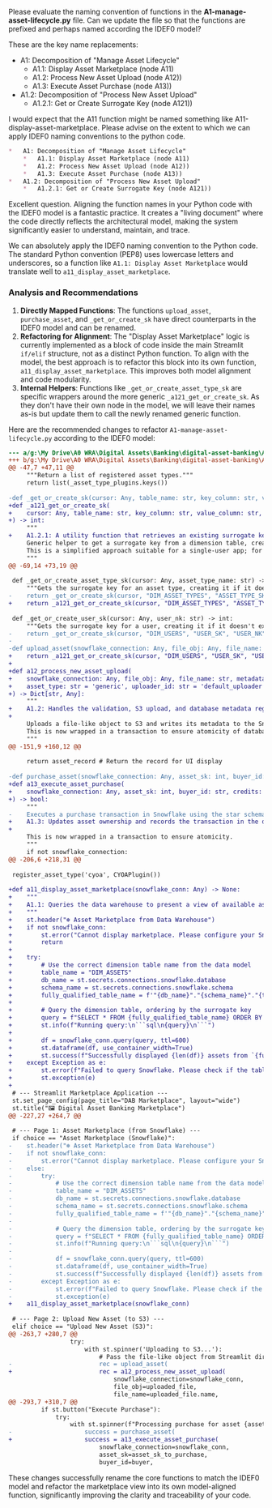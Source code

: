 Please evaluate the naming convention of functions in the **A1-manage-asset-lifecycle.py** file.  Can we update the file so that the functions are prefixed and perhaps named according the IDEF0 model?

These are the key name replacements:
*   A1: Decomposition of "Manage Asset Lifecycle"
    *   A1.1: Display Asset Marketplace (node A11)
    *   A1.2: Process New Asset Upload (node A12))
    *   A1.3: Execute Asset Purchase (node A13))
*   A1.2: Decomposition of "Process New Asset Upload"
    *   A1.2.1: Get or Create Surrogate Key (node A121))

I would expect that the A11 function might be named something like A11-display-asset-marketplace.  Please advise on the extent to which we can apply IDEF0 naming conventions to the python code.



```markdown
*   A1: Decomposition of "Manage Asset Lifecycle"
    *   A1.1: Display Asset Marketplace (node A11)
    *   A1.2: Process New Asset Upload (node A12))
    *   A1.3: Execute Asset Purchase (node A13))
*   A1.2: Decomposition of "Process New Asset Upload"
    *   A1.2.1: Get or Create Surrogate Key (node A121))
```
Excellent question. Aligning the function names in your Python code with the IDEF0 model is a fantastic practice. It creates a "living document" where the code directly reflects the architectural model, making the system significantly easier to understand, maintain, and trace.

We can absolutely apply the IDEF0 naming convention to the Python code. The standard Python convention (PEP8) uses lowercase letters and underscores, so a function like `A1.1: Display Asset Marketplace` would translate well to `a11_display_asset_marketplace`.

### Analysis and Recommendations

1.  **Directly Mapped Functions**: The functions `upload_asset`, `purchase_asset`, and `_get_or_create_sk` have direct counterparts in the IDEF0 model and can be renamed.
2.  **Refactoring for Alignment**: The "Display Asset Marketplace" logic is currently implemented as a block of code inside the main Streamlit `if/elif` structure, not as a distinct Python function. To align with the model, the best approach is to refactor this block into its own function, `a11_display_asset_marketplace`. This improves both model alignment and code modularity.
3.  **Internal Helpers**: Functions like `_get_or_create_asset_type_sk` are specific wrappers around the more generic `_a121_get_or_create_sk`. As they don't have their own node in the model, we will leave their names as-is but update them to call the newly renamed generic function.

Here are the recommended changes to refactor `A1-manage-asset-lifecycle.py` according to the IDEF0 model:

```diff
--- a/g:\My Drive\A0 WRA\Digital Assets\Banking\digital-asset-banking\A3_FHOA_Heuristics\agents\digital-asset-banking\heuristic\A1-manage-asset-lifecycle.py
+++ b/g:\My Drive\A0 WRA\Digital Assets\Banking\digital-asset-banking\A3_FHOA_Heuristics\agents\digital-asset-banking\heuristic\A1-manage-asset-lifecycle.py
@@ -47,7 +47,11 @@
     """Return a list of registered asset types."""
     return list(_asset_type_plugins.keys())
     
-def _get_or_create_sk(cursor: Any, table_name: str, key_column: str, value_column: str, value: str) -> int:
+def _a121_get_or_create_sk(
+    cursor: Any, table_name: str, key_column: str, value_column: str, value: str
+) -> int:
     """
+    A1.2.1: A utility function that retrieves an existing surrogate key for a given business key or creates a new one if it doesn't exist.
     Generic helper to get a surrogate key from a dimension table, creating the record if it doesn't exist.
     This is a simplified approach suitable for a single-user app; for high concurrency, a MERGE statement would be better.
     """
@@ -69,14 +73,19 @@
 
 def _get_or_create_asset_type_sk(cursor: Any, asset_type_name: str) -> int:
     """Gets the surrogate key for an asset type, creating it if it doesn't exist."""
-    return _get_or_create_sk(cursor, "DIM_ASSET_TYPES", "ASSET_TYPE_SK", "ASSET_TYPE_NAME", asset_type_name)
+    return _a121_get_or_create_sk(cursor, "DIM_ASSET_TYPES", "ASSET_TYPE_SK", "ASSET_TYPE_NAME", asset_type_name)
 
 def _get_or_create_user_sk(cursor: Any, user_nk: str) -> int:
     """Gets the surrogate key for a user, creating it if it doesn't exist."""
-    return _get_or_create_sk(cursor, "DIM_USERS", "USER_SK", "USER_NK", user_nk)
-
-def upload_asset(snowflake_connection: Any, file_obj: Any, file_name: str, metadata: Dict[str, Any], asset_type: str = 'generic', uploader_id: str = 'default_uploader') -> Dict[str, Any]:
+    return _a121_get_or_create_sk(cursor, "DIM_USERS", "USER_SK", "USER_NK", user_nk)
+
+def a12_process_new_asset_upload(
+    snowflake_connection: Any, file_obj: Any, file_name: str, metadata: Dict[str, Any], 
+    asset_type: str = 'generic', uploader_id: str = 'default_uploader'
+) -> Dict[str, Any]:
     """
+    A1.2: Handles the validation, S3 upload, and database metadata registration for a new asset.
+    
     Uploads a file-like object to S3 and writes its metadata to the Snowflake star schema.
     This is now wrapped in a transaction to ensure atomicity of database writes.
     """
@@ -151,9 +160,12 @@
 
     return asset_record # Return the record for UI display
 
-def purchase_asset(snowflake_connection: Any, asset_sk: int, buyer_id: str, credits: int) -> bool:
+def a13_execute_asset_purchase(
+    snowflake_connection: Any, asset_sk: int, buyer_id: str, credits: int
+) -> bool:
     """
-    Executes a purchase transaction in Snowflake using the star schema.
+    A1.3: Updates asset ownership and records the transaction in the database.
+    
     This is now wrapped in a transaction to ensure atomicity.
     """
     if not snowflake_connection:
@@ -206,6 +218,31 @@
 
 register_asset_type('cyoa', CYOAPlugin())
 
+def a11_display_asset_marketplace(snowflake_conn: Any) -> None:
+    """
+    A1.1: Queries the data warehouse to present a view of available assets to the user.
+    """
+    st.header("❄️ Asset Marketplace from Data Warehouse")
+    if not snowflake_conn:
+        st.error("Cannot display marketplace. Please configure your Snowflake connection in secrets.toml.")
+        return
+
+    try:
+        # Use the correct dimension table name from the data model
+        table_name = "DIM_ASSETS"
+        db_name = st.secrets.connections.snowflake.database
+        schema_name = st.secrets.connections.snowflake.schema
+        fully_qualified_table_name = f'"{db_name}"."{schema_name}"."{table_name}"'
+
+        # Query the dimension table, ordering by the surrogate key
+        query = f"SELECT * FROM {fully_qualified_table_name} ORDER BY ASSET_SK DESC LIMIT 100;"
+        st.info(f"Running query:\n```sql\n{query}\n```")
+
+        df = snowflake_conn.query(query, ttl=600)
+        st.dataframe(df, use_container_width=True)
+        st.success(f"Successfully displayed {len(df)} assets from `{fully_qualified_table_name}`.")
+    except Exception as e:
+        st.error(f"Failed to query Snowflake. Please check if the table exists and the user role has permissions.")
+        st.exception(e)
+
 # --- Streamlit Marketplace Application ---
 st.set_page_config(page_title="DAB Marketplace", layout="wide")
 st.title("🖼️ Digital Asset Banking Marketplace")
@@ -227,27 +264,7 @@
 
 # --- Page 1: Asset Marketplace (from Snowflake) ---
 if choice == "Asset Marketplace (Snowflake)":
-    st.header("❄️ Asset Marketplace from Data Warehouse")
-    if not snowflake_conn:
-        st.error("Cannot display marketplace. Please configure your Snowflake connection in secrets.toml.")
-    else:
-        try:
-            # Use the correct dimension table name from the data model
-            table_name = "DIM_ASSETS"
-            db_name = st.secrets.connections.snowflake.database
-            schema_name = st.secrets.connections.snowflake.schema
-            fully_qualified_table_name = f'"{db_name}"."{schema_name}"."{table_name}"'
-
-            # Query the dimension table, ordering by the surrogate key
-            query = f"SELECT * FROM {fully_qualified_table_name} ORDER BY ASSET_SK DESC LIMIT 100;"
-            st.info(f"Running query:\n```sql\n{query}\n```")
-
-            df = snowflake_conn.query(query, ttl=600)
-            st.dataframe(df, use_container_width=True)
-            st.success(f"Successfully displayed {len(df)} assets from `{fully_qualified_table_name}`.")
-        except Exception as e:
-            st.error(f"Failed to query Snowflake. Please check if the table exists and the user role has permissions.")
-            st.exception(e)
+    a11_display_asset_marketplace(snowflake_conn)
 
 # --- Page 2: Upload New Asset (to S3) ---
 elif choice == "Upload New Asset (S3)":
@@ -263,7 +280,7 @@
                 try:
                     with st.spinner('Uploading to S3...'):
                         # Pass the file-like object from Streamlit directly
-                        rec = upload_asset(
+                        rec = a12_process_new_asset_upload(
                             snowflake_connection=snowflake_conn,
                             file_obj=uploaded_file,
                             file_name=uploaded_file.name,
@@ -293,7 +310,7 @@
         if st.button("Execute Purchase"):
             try:
                 with st.spinner(f"Processing purchase for asset {asset_sk_to_purchase}..."):
-                    success = purchase_asset(
+                    success = a13_execute_asset_purchase(
                         snowflake_connection=snowflake_conn,
                         asset_sk=asset_sk_to_purchase,
                         buyer_id=buyer,

```

These changes successfully rename the core functions to match the IDEF0 model and refactor the marketplace view into its own model-aligned function, significantly improving the clarity and traceability of your code.

<!--
[PROMPT_SUGGESTION]Now that the Python code is aligned with the IDEF0 model, can you update the markdown model files to reflect the new function names?[/PROMPT_SUGGESTION]
[PROMPT_SUGGESTION]Generate a MermaidJS diagram showing the new function calls within the Streamlit application's main logic.[/PROMPT_SUGGESTION]
-->